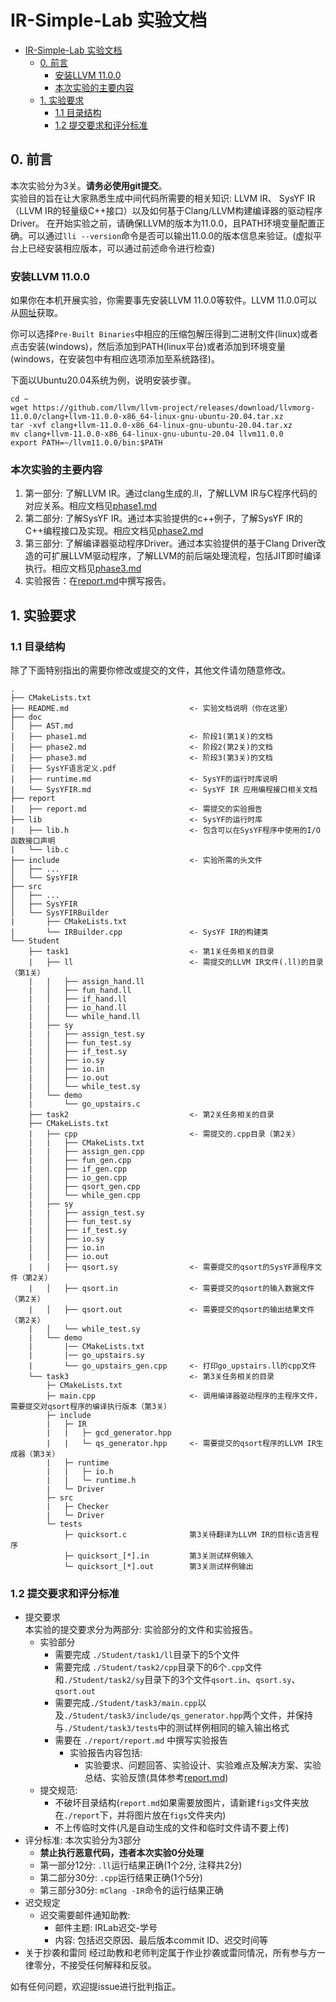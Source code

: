 # IR-Simple-Lab 实验文档
- [IR-Simple-Lab 实验文档](#ir-simple-lab-实验文档)
  - [0. 前言](#0-前言)
    - [安装LLVM 11.0.0](#安装llvm11.0.0)
    - [本次实验的主要内容](#本次实验的主要内容)
  - [1. 实验要求](#1-实验要求)
    - [1.1 目录结构](#11-目录结构)
    - [1.2 提交要求和评分标准](#12-提交要求和评分标准)

## 0. 前言

本次实验分为3关。**请务必使用git提交**。    
实验目的旨在让大家熟悉生成中间代码所需要的相关知识: LLVM IR、 SysYF IR（LLVM IR的轻量级C++接口）以及如何基于Clang/LLVM构建编译器的驱动程序Driver。
在开始实验之前，请确保LLVM的版本为11.0.0，且PATH环境变量配置正确。可以通过`lli --version`命令是否可以输出11.0.0的版本信息来验证。(虚拟平台上已经安装相应版本，可以通过前述命令进行检查)

### 安装LLVM 11.0.0
如果你在本机开展实验，你需要事先安装LLVM 11.0.0等软件。LLVM 11.0.0可以从[网址](https://releases.llvm.org/download.html#11.0.0)获取。

你可以选择`Pre-Built Binaries`中相应的压缩包解压得到二进制文件(linux)或者点击安装(windows)，然后添加到PATH(linux平台)或者添加到环境变量(windows，在安装包中有相应选项添加至系统路径)。

下面以Ubuntu20.04系统为例，说明安装步骤。

```
cd ~
wget https://github.com/llvm/llvm-project/releases/download/llvmorg-11.0.0/clang+llvm-11.0.0-x86_64-linux-gnu-ubuntu-20.04.tar.xz
tar -xvf clang+llvm-11.0.0-x86_64-linux-gnu-ubuntu-20.04.tar.xz
mv clang+llvm-11.0.0-x86_64-linux-gnu-ubuntu-20.04 llvm11.0.0
export PATH=~/llvm11.0.0/bin:$PATH
```

### 本次实验的主要内容

1. 第一部分: 了解LLVM IR。通过clang生成的.ll，了解LLVM IR与C程序代码的对应关系。相应文档见[phase1.md](./doc/phase1.md)
2. 第二部分: 了解SysYF IR。通过本实验提供的c++例子，了解SysYF IR的C++编程接口及实现。相应文档见[phase2.md](./doc/phase2.md)
3. 第三部分: 了解编译器驱动程序Driver。通过本实验提供的基于Clang Driver改造的可扩展LLVM驱动程序，了解LLVM的前后端处理流程，包括JIT即时编译执行。相应文档见[phase3.md](./doc/phase3.md)
4. 实验报告：在[report.md](./report/report.md)中撰写报告。

## 1. 实验要求

### 1.1 目录结构
除了下面特别指出的需要你修改或提交的文件，其他文件请勿随意修改。
``` log
.
├── CMakeLists.txt
├── README.md                           <- 实验文档说明（你在这里）
├── doc
│   ├── AST.md
│   ├── phase1.md                       <- 阶段1(第1关)的文档
│   ├── phase2.md                       <- 阶段2(第2关)的文档
│   ├── phase3.md                       <- 阶段3(第3关)的文档
│   ├── SysYF语言定义.pdf
|   ├── runtime.md                      <- SysYF的运行时库说明
|   └── SysYFIR.md                      <- SysYF IR 应用编程接口相关文档
├── report
│   ├── report.md                       <- 需提交的实验报告
├── lib                                 <- SysYF的运行时库
|   ├── lib.h                           <- 包含可以在SysYF程序中使用的I/O函数接口声明
|   └── lib.c
├── include                             <- 实验所需的头文件
│   ├── ...
│   └── SysYFIR
├── src
│   ├── ...
│   ├── SysYFIR
│   └── SysYFIRBuilder
|       ├── CMakeLists.txt
|       └── IRBuilder.cpp               <- SysYF IR的构建类
└── Student
    ├── task1						    <- 第1关任务相关的目录
    |   ├── ll                          <- 需提交的LLVM IR文件(.ll)的目录（第1关）
    |   |   ├── assign_hand.ll
    |   │   ├── fun_hand.ll
    |   │   ├── if_hand.ll
    |   |   ├── io_hand.ll
    |   │   └── while_hand.ll
    |   ├── sy
    |   |   ├── assign_test.sy
    |   │   ├── fun_test.sy
    |   │   ├── if_test.sy
    |   │   ├── io.sy
    |   │   ├── io.in
    |   │   ├── io.out
    |   │   └── while_test.sy
    |   └── demo
    |       └── go_upstairs.c
    ├── task2						    <- 第2关任务相关的目录
    ├── CMakeLists.txt
    |   ├── cpp                         <- 需提交的.cpp目录（第2关）
    |   |   ├── CMakeLists.txt
    |   |   ├── assign_gen.cpp
    |   │   ├── fun_gen.cpp
    |   │   ├── if_gen.cpp
    |   │   ├── io_gen.cpp
    |   │   ├── qsort_gen.cpp
    |   │   └── while_gen.cpp
    |   ├── sy
    |   |   ├── assign_test.sy
    |   │   ├── fun_test.sy
    |   │   ├── if_test.sy
    |   │   ├── io.sy
    |   │   ├── io.in
    |   │   ├── io.out
    |   │   ├── qsort.sy                <- 需要提交的qsort的SysYF源程序文件（第2关）
    |   │   ├── qsort.in                <- 需要提交的qsort的输入数据文件（第2关）
    |   │   ├── qsort.out               <- 需要提交的qsort的输出结果文件（第2关）
    |   │   └── while_test.sy
    |   └── demo
    |       |── CMakeLists.txt
    |       |── go_upstairs.sy
    |       └── go_upstairs_gen.cpp     <- 打印go_upstairs.ll的cpp文件
    └── task3							<- 第3关任务相关的目录
        ├─ CMakeLists.txt          
        ├─ main.cpp                     <- 调用编译器驱动程序的主程序文件，需要提交对qsort程序的编译执行版本（第3关）
        ├─ include
        |	├─ IR
        |   |   ├─ gcd_generator.hpp  	
        |   |   └─ qs_generator.hpp   	<- 需要提交的qsort程序的LLVM IR生成器（第3关）
        |   ├─ runtime
        |   |   ├─ io.h  				
        |   |   └─ runtime.h   		
        |   └─ Driver                  
        ├─ src                        
        |   ├─ Checker
        |   └─ Driver
        └─ tests                       
            ├─ quicksort.c 				第3关待翻译为LLVM IR的目标c语言程序
            ├─ quicksort_[*].in         第3关测试样例输入
            └─ quicksort_[*].out        第3关测试样例输出
```

### 1.2 提交要求和评分标准
* 提交要求  
  本实验的提交要求分为两部分: 实验部分的文件和实验报告。
  * 实验部分
    * 需要完成 `./Student/task1/ll`目录下的5个文件
    * 需要完成 `./Student/task2/cpp`目录下的6个`.cpp`文件和`./Student/task2/sy`目录下的3个文件`qsort.in`、`qsort.sy`、`qsort.out`
    * 需要完成`./Student/task3/main.cpp`以及`./Student/task3/include/qs_generator.hpp`两个文件，并保持与`./Student/task3/tests`中的测试样例相同的输入输出格式
    * 需要在 `./report/report.md` 中撰写实验报告
      * 实验报告内容包括:
        * 实验要求、问题回答、实验设计、实验难点及解决方案、实验总结、实验反馈(具体参考[report.md](./report.md))
  * 提交规范: 
    * 不破坏目录结构(`report.md`如果需要放图片，请新建`figs`文件夹放在`./report`下，并将图片放在`figs`文件夹内)
    * 不上传临时文件(凡是自动生成的文件和临时文件请不要上传)
* 评分标准: 本次实验分为3部分
  * **禁止执行恶意代码，违者本次实验0分处理**
  * 第一部分12分: `.ll`运行结果正确(1个2分, 注释共2分)
  * 第二部分30分: `.cpp`运行结果正确(1个5分)
  * 第三部分30分: `mClang -IR`命令的运行结果正确
* 迟交规定
  * 迟交需要邮件通知助教: 
    * 邮件主题: IRLab迟交-学号
    * 内容: 包括迟交原因、最后版本commit ID、迟交时间等
* 关于抄袭和雷同
  经过助教和老师判定属于作业抄袭或雷同情况，所有参与方一律零分，不接受任何解释和反驳。

如有任何问题，欢迎提issue进行批判指正。
